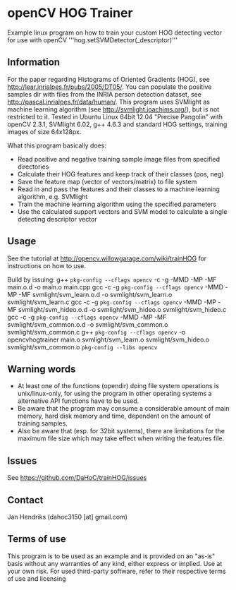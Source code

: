 # openCV HOG Trainer

Example linux program on how to train your custom HOG detecting vector for use with openCV '''hog.setSVMDetector(_descriptor)'''

## Information

For the paper regarding Histograms of Oriented Gradients (HOG), see http://lear.inrialpes.fr/pubs/2005/DT05/.
You can populate the positive samples dir with files from the INRIA person detection dataset, see http://pascal.inrialpes.fr/data/human/.
This program uses SVMlight as machine learning algorithm (see http://svmlight.joachims.org/), but is not restricted to it.
Tested in Ubuntu Linux 64bit 12.04 "Precise Pangolin" with openCV 2.3.1, SVMlight 6.02, g++ 4.6.3 and standard HOG settings, training images of size 64x128px.

What this program basically does:
* Read positive and negative training sample image files from specified directories
* Calculate their HOG features and keep track of their classes (pos, neg)
* Save the feature map (vector of vectors/matrix) to file system
* Read in and pass the features and their classes to a machine learning algorithm, e.g. SVMlight
* Train the machine learning algorithm using the specified parameters
* Use the calculated support vectors and SVM model to calculate a single detecting descriptor vector

## Usage
See the tutorial at http://opencv.willowgarage.com/wiki/trainHOG for instructions on how to use.

Build by issuing:
    g++ `pkg-config --cflags opencv` -c -g -MMD -MP -MF main.o.d -o main.o main.cpp
    gcc -c -g `pkg-config --cflags opencv` -MMD -MP -MF svmlight/svm_learn.o.d -o svmlight/svm_learn.o svmlight/svm_learn.c
    gcc -c -g `pkg-config --cflags opencv` -MMD -MP -MF svmlight/svm_hideo.o.d -o svmlight/svm_hideo.o svmlight/svm_hideo.c
    gcc -c -g `pkg-config --cflags opencv` -MMD -MP -MF svmlight/svm_common.o.d -o svmlight/svm_common.o svmlight/svm_common.c
    g++ `pkg-config --cflags opencv` -o opencvhogtrainer main.o svmlight/svm_learn.o svmlight/svm_hideo.o svmlight/svm_common.o `pkg-config --libs opencv`


## Warning words
* At least one of the functions (opendir) doing file system operations is unix/linux-only, for using the program in other operating systems a alternative API functions have to be used.
* Be aware that the program may consume a considerable amount of main memory, hard disk memory and time, dependent on the amount of training samples.
* Also be aware that (esp. for 32bit systems), there are limitations for the maximum file size which may take effect when writing the features file.

## Issues
See https://github.com/DaHoC/trainHOG/issues

## Contact
Jan Hendriks (dahoc3150 [at] gmail.com)

## Terms of use

This program is to be used as an example and is provided on an "as-is" basis without any warranties of any kind, either express or implied.
Use at your own risk.
For used third-party software, refer to their respective terms of use and licensing
